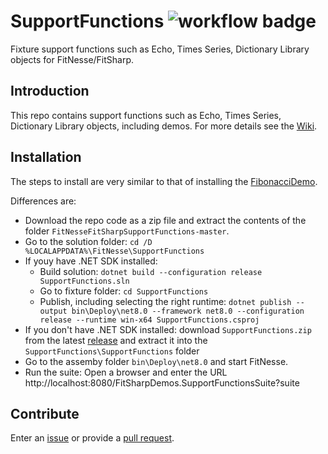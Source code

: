 # SupportFunctions ![workflow badge](../../actions/workflows/support-functions-ci.yml/badge.svg)


Fixture support functions such as Echo, Times Series, Dictionary Library objects for FitNesse/FitSharp.

## Introduction 
This repo contains support functions such as Echo, Times Series, Dictionary Library objects, including demos. For more details see the [Wiki](../../wiki).

## Installation
The steps to install are very similar to that of installing the [FibonacciDemo](../../../FitNesseFitSharpFibonacciDemo).

Differences are:
* Download the repo code as a zip file and extract the contents of the folder `FitNesseFitSharpSupportFunctions-master`. 
* Go to the solution folder: `cd /D %LOCALAPPDATA%\FitNesse\SupportFunctions`
* If youy have .NET SDK installed:
    * Build solution: `dotnet build --configuration release SupportFunctions.sln`
    * Go to fixture folder: `cd SupportFunctions`
    * Publish, including selecting the right runtime: `dotnet publish --output bin\Deploy\net8.0 --framework net8.0 --configuration release --runtime win-x64 SupportFunctions.csproj`
* If you don't have .NET SDK installed: download `SupportFunctions.zip` from the latest [release](../../releases) and extract it into the `SupportFunctions\SupportFunctions` folder
* Go to the assemby folder `bin\Deploy\net8.0` and start FitNesse.
* Run the suite: Open a browser and enter the URL http://localhost:8080/FitSharpDemos.SupportFunctionsSuite?suite

## Contribute
Enter an [issue](../../issues) or provide a [pull request](../../pulls). 
